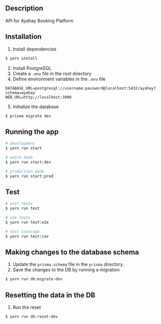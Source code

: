 ## Description

API for Ayahay Booking Platform

## Installation

1. Install dependencies
```bash
$ yarn install
```
2. Install PostgreSQL
3. Create a `.env` file in the root directory
4. Define environment variables in the `.env` file
```
DATABASE_URL=postgresql://username:password@localhost:5432/ayahay?schema=ayahay
WEB_URL=http://localhost:3000
```
5. Initialize the database
```bash
$ prisma migrate dev
```


## Running the app

```bash
# development
$ yarn run start

# watch mode
$ yarn run start:dev

# production mode
$ yarn run start:prod
```

## Test

```bash
# unit tests
$ yarn run test

# e2e tests
$ yarn run test:e2e

# test coverage
$ yarn run test:cov
```

## Making changes to the database schema

1. Update the `prisma.schema` file in the `prisma` directory.
2. Save the changes to the DB by running a migration 
```bash
$ yarn run db:migrate-dev
```

## Resetting the data in the DB

1. Run the reset
```bash
$ yarn run db:reset-dev
```
 